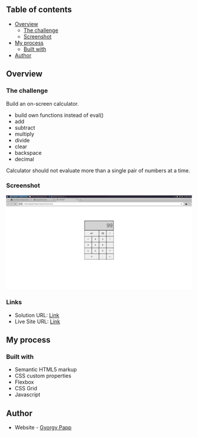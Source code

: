 ## Table of contents

- [Overview](#overview)
  - [The challenge](#the-challenge)
  - [Screenshot](#screenshot)
- [My process](#my-process)
  - [Built with](#built-with)
- [Author](#author)

## Overview

### The challenge

Build an on-screen calculator.

- build own functions instead of eval()
- add
- subtract
- multiply
- divide
- clear
- backspace
- decimal

Calculator should not evaluate more than a single pair of numbers at a time.


### Screenshot

![](./screenshot.png)

### Links

- Solution URL: [Link](https://github.com/skytop44/Calculator)
- Live Site URL: [Link](http://skytop44.github.io/Calculator)

## My process

### Built with

- Semantic HTML5 markup
- CSS custom properties
- Flexbox
- CSS Grid
- Javascript

## Author

- Website - [Gyorgy Papp](https://github.com/skytop44/)

